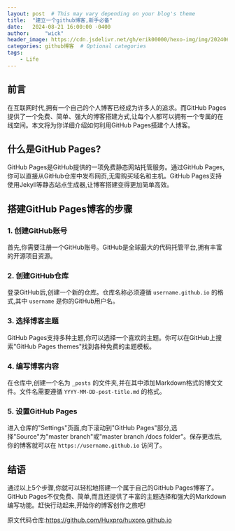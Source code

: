 ```yaml
---
layout: post  # This may vary depending on your blog's theme
title:  "建立一个github博客,新手必备"
date:   2024-08-21 16:00:00 -0400
author:     "wick"
header_image: https://cdn.jsdelivr.net/gh/erik00000/hexo-img/img/202406041118617.png
categories: github博客  # Optional categories
tags:
    - Life
---
```

## 前言

在互联网时代,拥有一个自己的个人博客已经成为许多人的追求。而GitHub Pages提供了一个免费、简单、强大的博客搭建方式,让每个人都可以拥有一个专属的在线空间。本文将为你详细介绍如何利用GitHub Pages搭建个人博客。

## 什么是GitHub Pages?

GitHub Pages是GitHub提供的一项免费静态网站托管服务。通过GitHub Pages,你可以直接从GitHub仓库中发布网页,无需购买域名和主机。GitHub Pages支持使用Jekyll等静态站点生成器,让博客搭建变得更加简单高效。

## 搭建GitHub Pages博客的步骤

### 1. 创建GitHub账号

首先,你需要注册一个GitHub账号。GitHub是全球最大的代码托管平台,拥有丰富的开源项目资源。

### 2. 创建GitHub仓库

登录GitHub后,创建一个新的仓库。仓库名称必须遵循 `username.github.io` 的格式,其中 `username` 是你的GitHub用户名。

### 3. 选择博客主题

GitHub Pages支持多种主题,你可以选择一个喜欢的主题。你可以在GitHub上搜索"GitHub Pages themes"找到各种免费的主题模板。

### 4. 编写博客内容

在仓库中,创建一个名为 `_posts` 的文件夹,并在其中添加Markdown格式的博文文件。文件名需要遵循 `YYYY-MM-DD-post-title.md` 的格式。

### 5. 设置GitHub Pages

进入仓库的"Settings"页面,向下滚动到"GitHub Pages"部分,选择"Source"为"master branch"或"master branch /docs folder"。保存更改后,你的博客就可以在 `https://username.github.io` 访问了。

## 结语

通过以上5个步骤,你就可以轻松地搭建一个属于自己的GitHub Pages博客了。GitHub Pages不仅免费、简单,而且还提供了丰富的主题选择和强大的Markdown编写功能。赶快行动起来,开始你的博客创作之旅吧!


原文代码仓库:https://github.com/Huxpro/huxpro.github.io
